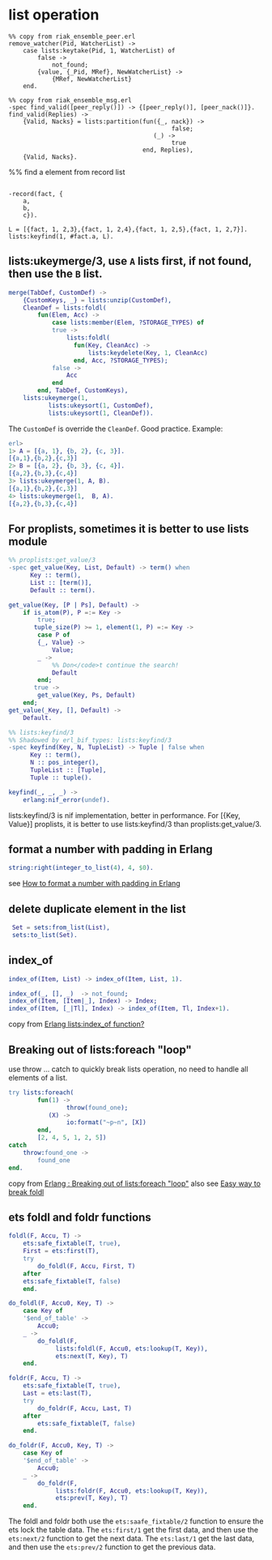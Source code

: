 # list operation

```
%% copy from riak_ensemble_peer.erl
remove_watcher(Pid, WatcherList) ->
    case lists:keytake(Pid, 1, WatcherList) of
        false ->
            not_found;
        {value, {_Pid, MRef}, NewWatcherList} ->
            {MRef, NewWatcherList}
    end.

%% copy from riak_ensemble_msg.erl
-spec find_valid([peer_reply()]) -> {[peer_reply()], [peer_nack()]}.
find_valid(Replies) ->
    {Valid, Nacks} = lists:partition(fun({_, nack}) ->
                                             false;
                                        (_) ->
                                             true
                                     end, Replies),
    {Valid, Nacks}.
```

%% find a element from record list

```

-record(fact, {
	a,
	b,
	c}).

L = [{fact, 1, 2,3},{fact, 1, 2,4},{fact, 1, 2,5},{fact, 1, 2,7}].
lists:keyfind(1, #fact.a, L).

```

## lists:ukeymerge/3, use `A` lists first, if not found, then use the  `B` list.

``` erlang
merge(TabDef, CustomDef) ->
    {CustomKeys, _} = lists:unzip(CustomDef),
    CleanDef = lists:foldl(
		fun(Elem, Acc) ->
		    case lists:member(Elem, ?STORAGE_TYPES) of
			true ->
			    lists:foldl(
			      fun(Key, CleanAcc) ->
				      lists:keydelete(Key, 1, CleanAcc)
			      end, Acc, ?STORAGE_TYPES);
			false ->
			    Acc
		    end
		end, TabDef, CustomKeys),
    lists:ukeymerge(1,
		   lists:ukeysort(1, CustomDef),
		   lists:ukeysort(1, CleanDef)).
```
The `CustomDef` is override the `CleanDef`. Good practice.
Example:

``` erlang
erl>
1> A = [{a, 1}, {b, 2}, {c, 3}].
[{a,1},{b,2},{c,3}]
2> B = [{a, 2}, {b, 3}, {c, 4}].
[{a,2},{b,3},{c,4}]
3> lists:ukeymerge(1, A, B).
[{a,1},{b,2},{c,3}]
4> lists:ukeymerge(1,  B, A).
[{a,2},{b,3},{c,4}]
```

## For proplists, sometimes it is better to use lists module

``` erlang
%% proplists:get_value/3
-spec get_value(Key, List, Default) -> term() when
      Key :: term(),
      List :: [term()],
      Default :: term().

get_value(Key, [P | Ps], Default) ->
    if is_atom(P), P =:= Key ->
	    true;
       tuple_size(P) >= 1, element(1, P) =:= Key ->
	    case P of
		{_, Value} ->
		    Value;
		_ ->
		    %% Don</code>t continue the search!
		    Default
	    end;
       true ->
	    get_value(Key, Ps, Default)
    end;
get_value(_Key, [], Default) ->
    Default.

%% lists:keyfind/3
%% Shadowed by erl_bif_types: lists:keyfind/3
-spec keyfind(Key, N, TupleList) -> Tuple | false when
      Key :: term(),
      N :: pos_integer(),
      TupleList :: [Tuple],
      Tuple :: tuple().

keyfind(_, _, _) ->
    erlang:nif_error(undef).
```
lists:keyfind/3 is nif implementation, better in performance.
For [{Key, Value}] proplists, it is better to use lists:keyfind/3 than proplists:get_value/3.

## format a number with padding in Erlang

``` erlang
string:right(integer_to_list(4), 4, $0).
```
see [How to format a number with padding in Erlang](https://stackoverflow.com/questions/1251869/how-to-format-a-number-with-padding-in-erlang)

## delete duplicate element in the list

``` erlang
 Set = sets:from_list(List),
 sets:to_list(Set).
```

## index_of

``` erlang
index_of(Item, List) -> index_of(Item, List, 1).

index_of(_, [], _)  -> not_found;
index_of(Item, [Item|_], Index) -> Index;
index_of(Item, [_|Tl], Index) -> index_of(Item, Tl, Index+1).
```
copy from [Erlang lists:index_of function?](https://stackoverflow.com/questions/1459152/erlang-listsindex-of-function)

## Breaking out of lists:foreach "loop"
use throw ... catch to quickly break lists operation, no need to handle all elements of a list.

``` erlang
try lists:foreach(
        fun(1) ->
                throw(found_one);
           (X) ->
                io:format("~p~n", [X])
        end,
        [2, 4, 5, 1, 2, 5])
catch
    throw:found_one ->
        found_one
end.
```
copy from [Erlang : Breaking out of lists:foreach "loop"](https://stackoverflow.com/questions/1820241/erlang-breaking-out-of-listsforeach-loop)
also see [Easy way to break foldl](https://stackoverflow.com/questions/8412446/easy-way-to-break-foldl)

## ets foldl and foldr functions

``` erlang
foldl(F, Accu, T) ->
    ets:safe_fixtable(T, true),
    First = ets:first(T),
    try
        do_foldl(F, Accu, First, T)
    after
	ets:safe_fixtable(T, false)
    end.

do_foldl(F, Accu0, Key, T) ->
    case Key of
	'$end_of_table' ->
	    Accu0;
	_ ->
	    do_foldl(F,
		     lists:foldl(F, Accu0, ets:lookup(T, Key)),
		     ets:next(T, Key), T)
    end.

foldr(F, Accu, T) ->
    ets:safe_fixtable(T, true),
    Last = ets:last(T),
    try
        do_foldr(F, Accu, Last, T)
    after
        ets:safe_fixtable(T, false)
    end.

do_foldr(F, Accu0, Key, T) ->
    case Key of
	'$end_of_table' ->
	    Accu0;
	_ ->
	    do_foldr(F,
		     lists:foldr(F, Accu0, ets:lookup(T, Key)),
		     ets:prev(T, Key), T)
    end.
```
The foldl and foldr both use the `ets:saafe_fixtable/2` function to ensure the ets lock the table data.
The `ets:first/1` get the first data, and then use the `ets:next/2` function to get the next data.
The `ets:last/1` get the last data, and then use the `ets:prev/2` function to get the previous data.
